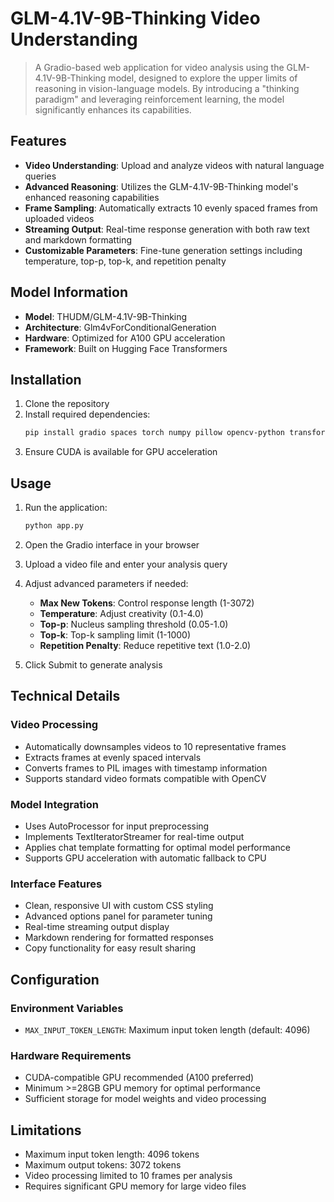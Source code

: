 # **GLM-4.1V-9B-Thinking Video Understanding**

> A Gradio-based web application for video analysis using the GLM-4.1V-9B-Thinking model, designed to explore the upper limits of reasoning in vision-language models. By introducing a "thinking paradigm" and leveraging reinforcement learning, the model significantly enhances its capabilities.

## Features

- **Video Understanding**: Upload and analyze videos with natural language queries
- **Advanced Reasoning**: Utilizes the GLM-4.1V-9B-Thinking model's enhanced reasoning capabilities
- **Frame Sampling**: Automatically extracts 10 evenly spaced frames from uploaded videos
- **Streaming Output**: Real-time response generation with both raw text and markdown formatting
- **Customizable Parameters**: Fine-tune generation settings including temperature, top-p, top-k, and repetition penalty

## Model Information

- **Model**: THUDM/GLM-4.1V-9B-Thinking
- **Architecture**: Glm4vForConditionalGeneration
- **Hardware**: Optimized for A100 GPU acceleration
- **Framework**: Built on Hugging Face Transformers

## Installation

1. Clone the repository
2. Install required dependencies:
   ```bash
   pip install gradio spaces torch numpy pillow opencv-python transformers
   ```
3. Ensure CUDA is available for GPU acceleration

## Usage

1. Run the application:
   ```bash
   python app.py
   ```

2. Open the Gradio interface in your browser

3. Upload a video file and enter your analysis query

4. Adjust advanced parameters if needed:
   - **Max New Tokens**: Control response length (1-3072)
   - **Temperature**: Adjust creativity (0.1-4.0)
   - **Top-p**: Nucleus sampling threshold (0.05-1.0)
   - **Top-k**: Top-k sampling limit (1-1000)
   - **Repetition Penalty**: Reduce repetitive text (1.0-2.0)

5. Click Submit to generate analysis

## Technical Details

### Video Processing
- Automatically downsamples videos to 10 representative frames
- Extracts frames at evenly spaced intervals
- Converts frames to PIL images with timestamp information
- Supports standard video formats compatible with OpenCV

### Model Integration
- Uses AutoProcessor for input preprocessing
- Implements TextIteratorStreamer for real-time output
- Applies chat template formatting for optimal model performance
- Supports GPU acceleration with automatic fallback to CPU

### Interface Features
- Clean, responsive UI with custom CSS styling
- Advanced options panel for parameter tuning
- Real-time streaming output display
- Markdown rendering for formatted responses
- Copy functionality for easy result sharing

## Configuration

### Environment Variables
- `MAX_INPUT_TOKEN_LENGTH`: Maximum input token length (default: 4096)

### Hardware Requirements
- CUDA-compatible GPU recommended (A100 preferred)
- Minimum >=28GB GPU memory for optimal performance
- Sufficient storage for model weights and video processing

## Limitations

- Maximum input token length: 4096 tokens
- Maximum output tokens: 3072 tokens
- Video processing limited to 10 frames per analysis
- Requires significant GPU memory for large video files
